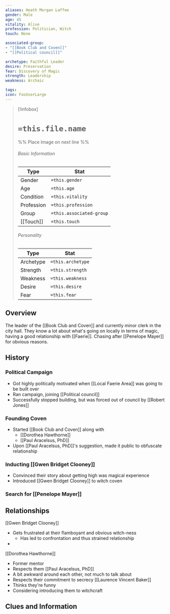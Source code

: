 ```yaml
---
aliases: Heath Morgan Laffee
gender: Male
age: 45
vitality: Alive
profession: Politician, Witch
touch: None

associated-group: 
- "[[Book Club and Coven]]"
- "[[Political council]]"

archetype: Faithful Leader
desire: Preservation
fear: Discovery of Magic
strength: Leadership
weakness: Archaic

tags:
icon: FasUserLarge
---
```


> [!infobox]
> # `=this.file.name`
> %% Place Image on next line %%
> ###### Basic Information
> Type |  Stat |
> ---|---|
> Gender | `=this.gender` |
> Age | `=this.age` |
> Condition | `=this.vitality` |
> Profession | `=this.profession` |
> Group | `=this.associated-group` |
> [[Touch]] | `=this.touch` |
> ###### Personality
> Type |  Stat |
> ---|---|
> Archetype | `=this.archetype` |
> Strength | `=this.strength` |
> Weakness | `=this.weakness` |
> Desire | `=this.desire` |
> Fear | `=this.fear` |
## Overview
The leader of the [[Book Club and Coven]] and currently minor clerk in the city hall. They know a lot about what's going on locally in terms of magic, having a good relationship with [[Faerie]]. Chasing after [[Penelope Mayer]] for obvious reasons. 

## History
### Political Campaign
- Got highly politically motivated when [[Local Faerie Area]] was going to be built over
- Ran campaign, joining [[Political council]]
- Successfully stopped building, but was forced out of council by [[Robert Jones]]

### Founding Coven
- Started [[Book Club and Coven]] along with 
	- [[Dorothea Hawthorne]]
	- [[Paul Aracelsus, PhD]]
- Upon [[Paul Aracelsus, PhD]]'s suggestion, made it public to obfuscate relationship

### Inducting [[Gwen Bridget Clooney]]
- Convinced their story about getting high was magical experience
- Introduced [[Gwen Bridget Clooney]] to witch coven

### Search for [[Penelope Mayer]]


## Relationships
[[Gwen Bridget Clooney]]
- Gets frustrated at their flamboyant and obvious witch-ness 
	- Has led to confrontation and thus strained relationship
- 
[[Dorothea Hawthorne]]
- Former mentor
- Respects them
[[Paul Aracelsus, PhD]]
- A bit awkward around each other, not much to talk about
- Respects their commitment to secrecy
[[Laurence Vincent Baker]]
- Thinks they're funny
- Considering introducing them to witchcraft

## Clues and Information
